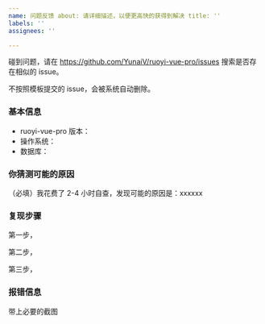 ```yaml
---
name: 问题反馈 about: 请详细描述，以便更高快的获得到解决 title: ''
labels: ''
assignees: ''

---
```


碰到问题，请在 <https://github.com/YunaiV/ruoyi-vue-pro/issues> 搜索是否存在相似的 issue。

不按照模板提交的 issue，会被系统自动删除。

### 基本信息

- ruoyi-vue-pro 版本：
- 操作系统：
- 数据库：

### 你猜测可能的原因

（必填）我花费了 2-4 小时自查，发现可能的原因是：xxxxxx

### 复现步骤

第一步，

第二步，

第三步，

### 报错信息

带上必要的截图
